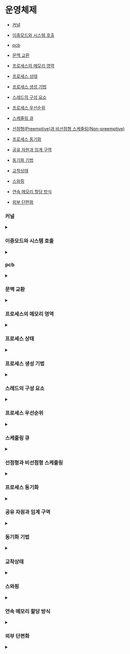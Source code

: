 # 운영체제

- [커널](#커널)
- [이중모드와 시스템 호출](#이중모드와-시스템-호출)
- [pcb](#pcb)
- [문맥 교환](#문맥-교환)
- [프로세스의 메모리 영역](#프로세스의-메모리-영역)

- [프로세스 상태](#프로세스-상태)
- [프로세스 생성 기법](#프로세스-생성-기법)
- [스레드의 구성 요소](#스레드의-구성-요소)
- [프로세스 우선순위](#프로세스-우선순위)
- [스케줄링 큐](#스케줄링-큐)
- [선점형(Preemptive)과 비선점형 스케줄링(Non-preemptive)](#선점형과-비선점형-스케줄링)

- [프로세스 동기화](#프로세스-동기화)
- [공유 자원과 임계 구역](#공유-자원과-임계-구역)
- [동기화 기법](#동기화-기법)

- [교착상태](#교착상태)
- [스와핑](#스와핑)
- [연속 메모리 할당 방식](#연속-메모리-할당-방식)
- [외부 단편화](#외부-단편화)


### 커널

<details>
<summary></summary>

운영체제의 핵심 서비스를 담당하는 부분을 커널(kernal)
- 프로세스 관리
- 자원 접근 및 할당
- 파일 시스템 관리

</details>


### 이중모드와 시스템 호출

<details>
<summary></summary>

CPU가 명령어를 실행하는 모드를 크게 사용자 모드와 커널 모드로 구분하는 방식

- 사용자 모드
    - 운영체제 서비스를 제공받을 수 없는 실행 모드
    - 커널 영역의 코드를 실행할 수 없는 실행 모드
    - 자원 접근 불가
- 커널 모드
    - 운영체제의 서비스를 제공받을 수 있는 실행 모드
    - 자원 접근을 비롯한 모든 명령어 실행 가능

시스템 호출     
- 커널 모드로 전환하여 실행하기 위해 호출
- 일종의 소프트웨어 인터럽트

</details>

### pcb

<details>
<summary></summary>

빠르게 번갈아 수행되는 프로세스들을 관리하기 위해 사용하는 자료구조 
운영체제는 커널 영역에 적재된 PCB를 보고 프로세스를 관리

PCB에 담기는 대표적인 정보
- pid
- 레지스터 값
- 프로세스 상태
- CPU 스케줄링 정보
- 메모리 정보
- 사용한 파일과 입출력장치 정보

</details>


### 문맥 교환

<details>
<summary></summary>

실행 문맥을 백업해두면 언제든 해당 프로세스의 실행을 재개할 수 있다
- 새로운 프로세스 실행을 위해 문맥을 복구하는 과정을
- 문맥  교환(context switching)이라 한다

</details>

### 프로세스의 메모리 영역

<details>
<summary></summary>

크게 코드 영역(=텍스트 영역), 데이터 영역, 힙 영역, 스택영역으로 프로세스는 사용자 영역에 저장

실행되는 동안 크기가 고정적 - 정적 할당 영역
- 코드 영역
    - 실행할 수 있는 코드, 기계어로 이루어진 명령어 저장
    - 데이터가 아닌 CPU가 실행할 명령어가 담기기에 read-only
- 데이터 영역
    - 프로그램 실행동안 유지할 데이터
    - 전역변수

실행 되는 동안 크기가 가변적 - 동적 할당 영역
- 힙 영역
    - 프로그래머가 직접 할당할 수 있는 저장공간
- 스택 영역
    - 데이터가 일시적으로 저장되는 공간
    - 매개변수, 지역변수
- 메모리간 충돌 방지를 위해 힙, 스택영역은 반대 방향으로 주소 할당

</details>

### 프로세스 상태

<details>
<summary></summary>

- 생성
- 준비
- 실행
    - 타이머 인터럽트 발생 시(할당된 시간 모두 사용 시) 준비상태
- 대기
- 종료

</details>

### 프로세스 생성 기법

<details>
<summary></summary>

시스템 호출

- fork : 자식 프로세스 생성
- exec : 자신의 메모리 공간을 다른 프로그램으로 교체(복사된 부모 프로세스의 메모리 영역과 별개)

</details>

### 스레드의 구성 요소

<details>
<summary></summary>

스레드 ID, 프로그램 카운터를 비롯한 레지스터값, 스택 등

실행에 필요한 최소한의 정보

프로세스를 이루는 모든 스레드들은 그 프로세스의 자원을 공유할 수 있다

</details>

### 프로세스 우선순위

<details>
<summary></summary>

I/O Bound Process, 입출력 집중 프로세스 > CPU Bound Process, CPU 집중 프로세스

I/O Bound Process 대기 상태에 더 많이 존재하기 떄문

</details>

### 스케줄링 큐

<details>
<summary></summary>

특정 자원(cpu,hdd, i/o devcie)을 이용하고 싶어하는 프로세스들을 큐에 삽입해서 자원을 이용하도록 만듦

</details>

### 선점형과 비선점형 스케줄링

<details>
<summary></summary>

선점형 스케줄링

현재 CPU를 사용중인 프로세스로부터 CPU 자원을 빼앗아 다른 프로세스에 할당

- 장점
    - 어느 한 프로세스의 자원 독점을 막고 프로세스들에 골고루 자원을 배분 가능
- 단점
    - 그만큼 문맥 교환 과정에서 오버헤드가 발생할 수 있다

비선점형 스케줄링

현재 CPU를 사용중인 프로세스의 작업이 끝날 때까지 프로세스 기다리기

- 장점
    - 선점형 스케줄링에 비해 문맥 교환에서 발생하는 오버헤드가 적다
- 단점
    - 모든 프로세스가 골고루 자원을 이용하기 어렵다


</details>


### 프로세스 동기화

<details>
<summary></summary>

실행 순서 제어: 프로세스를 올바른 순서대로 실행하기

상호 배제: 동시에 접근해서는 안되는 자원에 하나의 프로세스만 접근하게 하기

</details>

### 공유 자원과 임계 구역

<details>
<summary></summary>

공유 자원: 여러 프로세스 혹은 스레드가 공유하는 자원

임계 구역: 동시에 실행하면 문제가 발생하는 자원에 접근하는 코드 영역

</details>


### 동기화 기법

<details>
<summary></summary>

뮤텍스 락
세마포어
모니터

</details>


### 교착상태

<details>
<summary></summary>
 
일어나지 않을 사건을 기다리며 진행이 멈춰 버리는 현상

발생 조건
- 상호 배제
- 점유와 대기
- 비선점
- 환형 대기

 해결 방법
- 교착 상태 예방
- 교착 상태 회피
- 교착 상태 검출 후 회복
- 교착 상태 무시

</details>

### 스와핑

<details>
<summary></summary>

현재 사용되지 않는 프로세스들을 보조기억장치의 일부 영역(스왑 영역)으로 쫓아내고, 그렇게 생긴 빈 공간에 새 프로세스 적재

</details>

### 연속 메모리 할당 방식

<details>
<summary></summary>

프로세스는 메모리의 빈 공간에 할당

최초 적합, 최적 적합, 최악 적합

</details>

### 외부 단편화

<details>
<summary></summary>

- 프로세스들이 실행되고 종료되길 반복하며 메모리 사이에 빈 공간 발생

- 프로세스를 할당하기 어려울 만큼 작은 메모리 공간들로 인해 메모리가 낭비되는 현상

해결 방법

- 메모리 압축

- 가상 메모리 기법, 페이징

</details>

